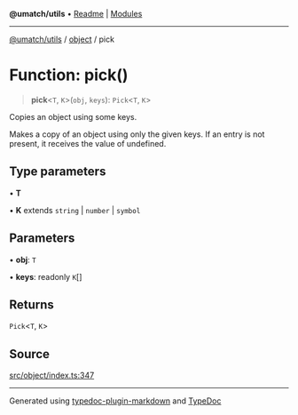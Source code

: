 **@umatch/utils** • [Readme](../../index.md) \| [Modules](../../modules.md)

***

[@umatch/utils](../../modules.md) / [object](../index.md) / pick

# Function: pick()

> **pick**\<`T`, `K`\>(`obj`, `keys`): `Pick`\<`T`, `K`\>

Copies an object using some keys.

Makes a copy of an object using only the given keys. If an entry is
not present, it receives the value of undefined.

## Type parameters

• **T**

• **K** extends `string` \| `number` \| `symbol`

## Parameters

• **obj**: `T`

• **keys**: readonly `K`[]

## Returns

`Pick`\<`T`, `K`\>

## Source

[src/object/index.ts:347](https://github.com/umatch-oficial/utils/blob/6e00801/src/object/index.ts#L347)

***

Generated using [typedoc-plugin-markdown](https://www.npmjs.com/package/typedoc-plugin-markdown) and [TypeDoc](https://typedoc.org/)
